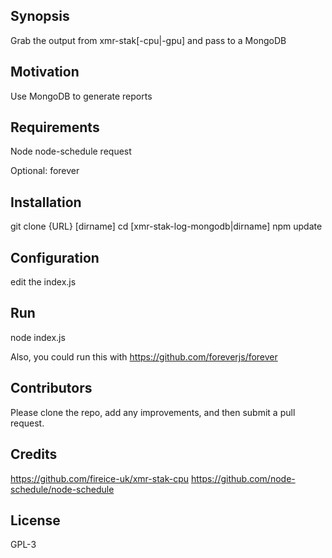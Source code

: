## Synopsis

Grab the output from xmr-stak[-cpu|-gpu] and pass to a MongoDB

## Motivation

Use MongoDB to generate reports

## Requirements

Node
node-schedule
request

Optional:
forever

## Installation

git clone {URL} [dirname]
cd [xmr-stak-log-mongodb|dirname]
npm update

## Configuration

edit the index.js

## Run

node index.js

Also, you could run this with https://github.com/foreverjs/forever

## Contributors

Please clone the repo, add any improvements, and then submit a pull request.

## Credits

https://github.com/fireice-uk/xmr-stak-cpu
https://github.com/node-schedule/node-schedule

## License

GPL-3
